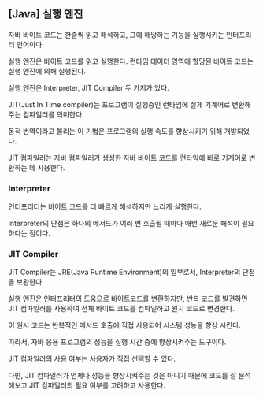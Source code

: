 ## [Java] 실행 엔진

자바 바이트 코드는 한줄씩 읽고 해석하고, 그에 해당하는 기능을 실행시키는 인터프리터 언어이다. 

실행 엔진은 바이트 코드를 읽고 실행한다. 런타임 데이터 영역에 할당된 바이트 코드는 실행 엔진에 의해 실행된다. 

실행 엔진은 Interpreter, JIT Compiler 두 가지가 있다.

 JIT(Just In Time compiler)는 프로그램이  실행중인 런타임에 실제 기계어로 변환해주는 컴파일러를 의미한다. 

동적 번역이라고 불리는 이 기법은 프로그램의 실행 속도를 향상시키기 위해 개발되었다. 

JIT 컴파일러는 자바 컴파일러가 생성한 자바 바이트 코드를 런타임에 바로 기계어로 변환하는 데 사용한다.

### Interpreter

인터프리터는 바이트 코드를 더 빠르게 해석하지만 느리게 실행한다.

Interpreter의 단점은 하나의 메서드가 여러 번 호출될 때마다 매번 새로운 해석이 필요하다는 점이다.

### JIT Compiler

JIT Compiler는  JRE(Java Runtime Environment)의 일부로서, Interpreter의 단점을 보완한다.

실행 엔진은 인터프리터의 도움으로 바이트코드를 변환하지만, 반복 코드를 발견하면 JIT 컴파일러를 사용하여 전체 바이트 코드를 컴파일하고 원시 코드로 변경한다.

이 원시 코드는 반복적인 메서드 호출에 직접 사용되어 시스템 성능을 향상 시킨다.

따라서, 자바 응용 프로그램의 성능을 실행 시간 중에 향상시켜주는 도구이다.

JIT 컴파일러의 사용 여부는 사용자가 직접 선택할 수 있다. 

다만, JIT 컴파일러가 언제나 성능을 향상시켜주는 것은 아니기 때문에 코드를 잘 분석해보고 JIT 컴파일러의 필요 여부를 고려하고 사용한다.

